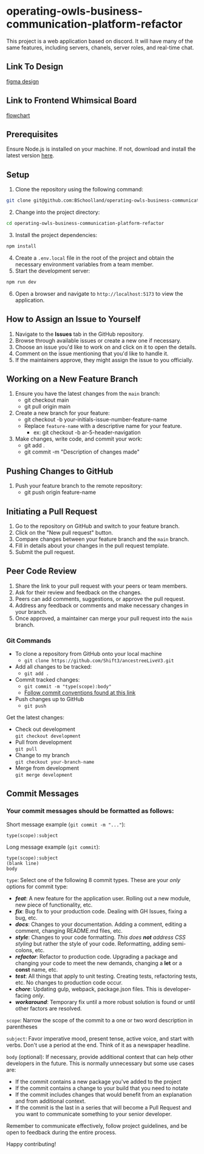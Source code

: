 # operating-owls-business-communication-platform-refactor
This project is a web application based on discord.  It will have many of the same features, including servers, chanels, server roles, and real-time chat. 

## Link To Design
[figma design
](https://www.figma.com/file/j8lmKYVOW9XThjzethddd7/Business-Comms-Platform?type=design&node-id=69-46&mode=design&t=CVyvN0sRjbo4Jt6B-0
)

## Link to Frontend Whimsical Board
[flowchart](https://whimsical.com/operating-owls-front-end-app-outline-QsErtXmTXxiehW5NGqChW9
)

## Prerequisites
Ensure Node.js is installed on your machine.  If not, download and install the latest version [here](https://nodejs.org/en/download/).

## Setup
1. Clone the repository using the following command:
```bash
git clone git@github.com:BSchoolland/operating-owls-business-communication-platform-refactor.git
```
2. Change into the project directory:
```bash
cd operating-owls-business-communication-platform-refactor
```
3. Install the project dependencies:
```bash
npm install
```
4. Create a `.env.local` file in the root of the project and obtain the necessary environment variables from a team member.
5. Start the development server:
```bash
npm run dev
```
6. Open a browser and navigate to `http://localhost:5173` to view the application.

## How to Assign an Issue to Yourself

1. Navigate to the **Issues** tab in the GitHub repository.
2. Browse through available issues or create a new one if necessary.
3. Choose an issue you'd like to work on and click on it to open the details.
4. Comment on the issue mentioning that you'd like to handle it.
5. If the maintainers approve, they might assign the issue to you officially.

## Working on a New Feature Branch

1. Ensure you have the latest changes from the `main` branch:
    - git checkout main
    - git pull origin main
2. Create a new branch for your feature:
    - git checkout -b your-initials-issue-number-feature-name
    - Replace `feature-name` with a descriptive name for your feature.
        - ex: git checkout -b ar-5-header-navigation
3. Make changes, write code, and commit your work:
    - git add .
    - git commit -m "Description of changes made"

## Pushing Changes to GitHub

1. Push your feature branch to the remote repository:
    - git push origin feature-name

## Initiating a Pull Request

1. Go to the repository on GitHub and switch to your feature branch.
2. Click on the "New pull request" button.
3. Compare changes between your feature branch and the `main` branch.
4. Fill in details about your changes in the pull request template.
5. Submit the pull request.

## Peer Code Review

1. Share the link to your pull request with your peers or team members.
2. Ask for their review and feedback on the changes.
3. Peers can add comments, suggestions, or approve the pull request.
4. Address any feedback or comments and make necessary changes in your branch.
5. Once approved, a maintainer can merge your pull request into the `main` branch.

### Git Commands

- To clone a repository from GitHub onto your local machine
  - `git clone https://github.com/Shift3/ancestreeLiveV3.git`
- Add all changes to be tracked:
  - `git add .`
- Commit tracked changes:
  - `git commit -m "type(scope):body"`
  - [Follow commit conventions found at this link](commits.md)
- Push changes up to GitHub
  - `git push`

Get the latest changes:

- Check out development  
   `git checkout development`
- Pull from development  
   `git pull`
- Change to my branch  
   `git checkout your-branch-name`
- Merge from development  
   `git merge development`

## Commit Messages

### Your commit messages should be formatted as follows:

Short message example (`git commit -m "..."`):

`type(scope):subject`

Long message example (`git commit`):
```
type(scope):subject
(blank line)
body
```

`type`: Select one of the following 8 commit types. These are your _only_ options for commit type:

- **_feat_**: A new feature for the application user. Rolling out a new module, new piece of functionality, etc.
- **_fix_**: Bug fix to your production code. Dealing with GH Issues, fixing a bug, etc.
- **_docs_**: Changes to your documentation. Adding a comment, editing a comment, changing README.md files, etc.
- **_style_**: Changes to your code formatting. _This does **not** address CSS styling_ but rather the style of your code. Reformatting, adding semi-colons, etc.
- **_refactor_**: Refactor to production code. Upgrading a package and changing your code to meet the new demands, changing a **let** or a **const** name, etc.
- **_test_**: All things that apply to unit testing. Creating tests, refactoring tests, etc. No changes to production code occur.
- **_chore_**: Updating gulp, webpack, package.json files. This is developer-facing _only_.
- **_workaround_**: Temporary fix until a more robust solution is found or until other factors are resolved.

`scope`: Narrow the scope of the commit to a one or two word description in parentheses

`subject`: Favor imperative mood, present tense, active voice, and start with verbs. Don't use a period at the end. Think of it as a newspaper headline.

`body` (optional): If necessary, provide additional context that can help other developers in the future. This is normally unnecessary but some use cases are:

- If the commit contains a new package you've added to the project
- If the commit contains a change to your build that you need to notate
- If the commit includes changes that would benefit from an explanation and from additional context.
- If the commit is the last in a series that will become a Pull Request and you want to communicate something to your senior developer.

Remember to communicate effectively, follow project guidelines, and be open to feedback during the entire process.

Happy contributing!








